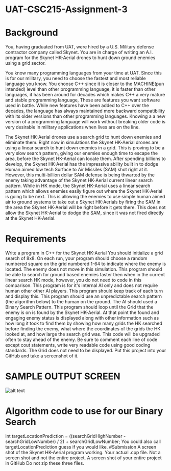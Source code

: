 # UAT-CSC215-Assignment-3

# Background
You, having graduated from UAT, were hired by a U.S. Military defense contractor company called Skynet. You are in charge of writing an A.I. program for the Skynet HK-Aerial drones to hunt down ground enemies using a grid sector.

You know many programming languages from your time at UAT. Since this is for our military, you need to choose the fastest and most reliable language you know. You choose C++ since it is closer to the MACHINE(pun intended)  level than other programming language, it is faster than other languages, it has been around for decades which makes C++ a very mature and stable programming language, These are features you want software used in battle. While new features have been added to C++ over the decades, the language has always maintained more backward compatibility with its older versions than other programming languages. Knowing a a new version of a programming language will work without breaking older code is very desirable in military applications when lives are on the line.

The Skynet HK-Aerial drones use a search grid to hunt down enemies and eliminate them.  Right now in simulations the Skynet HK-Aerial drones are using a linear search to hunt down enemies in a grid. This is proving to be a very slow search pattern, giving our enemies enough time to escape the area, before the Skynet HK-Aerial can locate them.  After spending billions to develop, the Skynet HK-Aerial has the impressive ability built in to dodge Human aimed low tech Surface to Air Missiles (SAM) shot right at it. However, this multi-billion dollar SAM defense is being thwarted by the enemy taking advantage of the Skynet HK-Aerial current linear search pattern.  While in HK mode, the Skynet HK-Aerial uses a linear search pattern which allows enemies easily figure out where the Skynet HK-Aerial is going to be next. This is allowing the enemies to use simple human aimed air to ground systems to take out a Skynet HK-Aerials by firing the SAM in the area the Skynet HK-Aerial will be right before it gets there. This does not allow the Skynet HK-Aerial to dodge the SAM, since it was not fired directly at the Skynet HK-Aerial. 

# Requirements
Write a program in C++ for the Skynet HK-Aerial
You should initialize a grid search of 8x8.
On each run, your program should choose a random numbered square on the grid numbered 1-64 to indicate where the enemy is located.
The enemy does not move in this simulation.
This program should be able to search for ground based enemies faster then when in the current linear search HK mode, however, you do not need to code in this comparison.
This program is for it's internal AI only and does not require human other other AI players.
This program should keep track of each turn and display this.
This program should use an unpredictable search pattern (the algorithm below) to the human on the ground.
The AI should used a Binary Search Pattern.
This program should loop until the Grid that the enemy is on is found by the Skynet HK-Aerial. At that point the found and engaging enemy status is displayed along with other information such as how long it took to find them by showing how many grids the HK searched before finding the enemy, what where the coordinates of the grids the HK looked at, and how large the search grid was. 
This code will be upgraded often to stay ahead of the enemy. Be sure to comment each line of code except cout statements, write very readable code using good coding standards.
The Grid does not need to be displayed.
Put this project into your GitHub and take a screenshot of it.
# SAMPLE OUTPUT SCREEN
![alt text](https://uat.instructure.com/courses/1968/files/221455/preview?verifier=U20YROddANg3Z1MeYgilHoxkgVl0oV4jd3MJcUiq)
# Algorithm code to use for our Binary Search
int targetLocationPrediction = ((searchGridHighNumber - searchGridLowNumber) / 2) + searchGridLowNumber;
You could also call targetLocationPrediction guess if you would like. 
#Submission
A screen shot of the Skynet HK-Aerial program working.
Your actual .cpp file. Not a screen shot and not the entire project.
A screen shot of your entire project in GitHub
Do not zip these three files.
